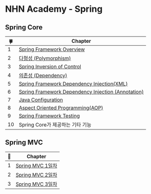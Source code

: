 # NHN Academy - Spring

## Spring Core

| 🍀 | Chapter                                                                          |
|----|----------------------------------------------------------------------------------|
| 1  | [Spring Framework Overview](1.Core/1일차/Spring_Framework_Overview.md)               |
| 2  | [다형성 (Polymorphism)](1.Core/1일차/Polymorphism.md)                                   |
| 3  | [Spring Inversion of Control](1.Core/1일차/IoC.md)                                   |
| 4  | [의존성 (Dependency)](1.Core/1일차/Dependency.md)                                       |
| 5  | [Spring Framework Dependency Injection(XML)](1.Core/1일차/DI(XML).md)                |
| 6  | [Spring Framework Dependency Injection (Annotation)](1.Core/2일차/DI(Annotation).md) |
| 7  | [Java Configuration](1.Core/2일차/Java_Configuration.md)                             |
| 8  | [Aspect Oriented Programming(AOP)](1.Core/2일차/AOP.md)                              |
| 9  | [Spring Framework Testing](1.Core/3일차/Testing.md)                                  |
| 10 | Spring Core가 제공하는 기타 기능                                                          |

## Spring MVC

| 🌱 | Chapter                        |
|----|--------------------------------|
| 1  | [Spring MVC 1일차](2.MVC/1일차.md) |
| 2  | [Spring MVC 2일차]()             |
| 3  | [Spring MVC 3일차]()             |
